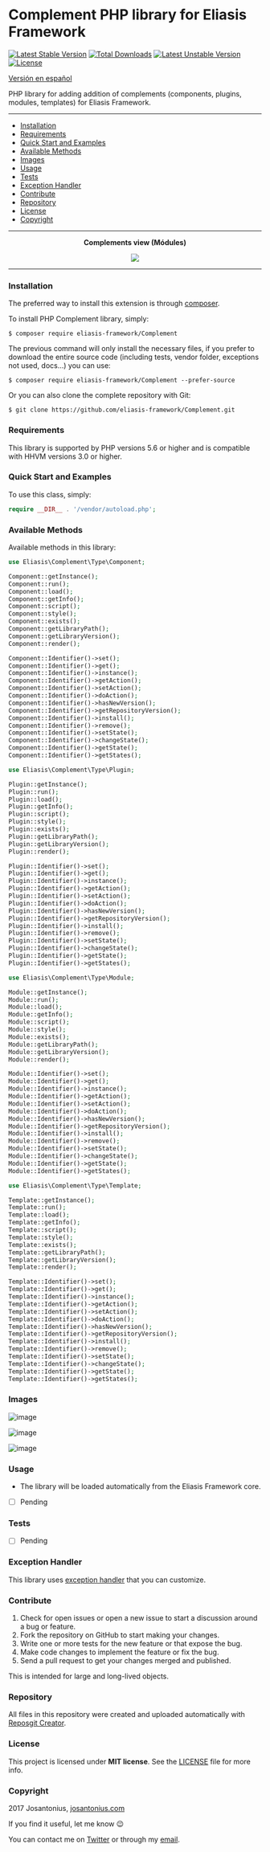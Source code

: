 # Complement PHP library for Eliasis Framework

[![Latest Stable Version](https://poser.pugx.org/eliasis-framework/complement/v/stable)](https://packagist.org/packages/eliasis-framework/complement) [![Total Downloads](https://poser.pugx.org/eliasis-framework/complement/downloads)](https://packagist.org/packages/eliasis-framework/complement) [![Latest Unstable Version](https://poser.pugx.org/eliasis-framework/complement/v/unstable)](https://packagist.org/packages/eliasis-framework/complement) [![License](https://poser.pugx.org/eliasis-framework/complement/license)](https://packagist.org/packages/eliasis-framework/complement)

[Versión en español](README-ES.md)

PHP library for adding addition of complements (components, plugins, modules, templates) for Eliasis Framework.

---

- [Installation](#installation)
- [Requirements](#requirements)
- [Quick Start and Examples](#quick-start-and-examples)
- [Available Methods](#available-methods)
- [Images](#images)
- [Usage](#usage)
- [Tests](#tests)
- [Exception Handler](#exception-handler)
- [Contribute](#contribute)
- [Repository](#repository)
- [License](#license)
- [Copyright](#copyright)

---

<p align="center"><strong>Complements view (Módules)</strong></p>

<p align="center">
  <a href="https://youtu.be/EJi_TXa28Mc" title="Take a look at the code">
  	<img src="https://raw.githubusercontent.com/Josantonius/PHP-Algorithm/master/resources/youtube-thumbnail.jpg">
  </a>
</p>

---

### Installation

The preferred way to install this extension is through [composer](http://getcomposer.org/download/).

To install PHP Complement library, simply:

    $ composer require eliasis-framework/Complement

The previous command will only install the necessary files, if you prefer to download the entire source code (including tests, vendor folder, exceptions not used, docs...) you can use:

    $ composer require eliasis-framework/Complement --prefer-source

Or you can also clone the complete repository with Git:

	$ git clone https://github.com/eliasis-framework/Complement.git
	
### Requirements

This library is supported by PHP versions 5.6 or higher and is compatible with HHVM versions 3.0 or higher.

### Quick Start and Examples

To use this class, simply:

```php
require __DIR__ . '/vendor/autoload.php';
```

### Available Methods

Available methods in this library:

```php
use Eliasis\Complement\Type\Component;

Component::getInstance();
Component::run();
Component::load();
Component::getInfo();
Component::script();
Component::style();
Component::exists();
Component::getLibraryPath();
Component::getLibraryVersion();
Component::render();

Component::Identifier()->set();
Component::Identifier()->get();
Component::Identifier()->instance();
Component::Identifier()->getAction();
Component::Identifier()->setAction();
Component::Identifier()->doAction();
Component::Identifier()->hasNewVersion();
Component::Identifier()->getRepositoryVersion();
Component::Identifier()->install();
Component::Identifier()->remove();
Component::Identifier()->setState();
Component::Identifier()->changeState();
Component::Identifier()->getState();
Component::Identifier()->getStates();
```

```php
use Eliasis\Complement\Type\Plugin;

Plugin::getInstance();
Plugin::run();
Plugin::load();
Plugin::getInfo();
Plugin::script();
Plugin::style();
Plugin::exists();
Plugin::getLibraryPath();
Plugin::getLibraryVersion();
Plugin::render();

Plugin::Identifier()->set();
Plugin::Identifier()->get();
Plugin::Identifier()->instance();
Plugin::Identifier()->getAction();
Plugin::Identifier()->setAction();
Plugin::Identifier()->doAction();
Plugin::Identifier()->hasNewVersion();
Plugin::Identifier()->getRepositoryVersion();
Plugin::Identifier()->install();
Plugin::Identifier()->remove();
Plugin::Identifier()->setState();
Plugin::Identifier()->changeState();
Plugin::Identifier()->getState();
Plugin::Identifier()->getStates();
```

```php
use Eliasis\Complement\Type\Module;

Module::getInstance();
Module::run();
Module::load();
Module::getInfo();
Module::script();
Module::style();
Module::exists();
Module::getLibraryPath();
Module::getLibraryVersion();
Module::render();

Module::Identifier()->set();
Module::Identifier()->get();
Module::Identifier()->instance();
Module::Identifier()->getAction();
Module::Identifier()->setAction();
Module::Identifier()->doAction();
Module::Identifier()->hasNewVersion();
Module::Identifier()->getRepositoryVersion();
Module::Identifier()->install();
Module::Identifier()->remove();
Module::Identifier()->setState();
Module::Identifier()->changeState();
Module::Identifier()->getState();
Module::Identifier()->getStates();
```

```php
use Eliasis\Complement\Type\Template;

Template::getInstance();
Template::run();
Template::load();
Template::getInfo();
Template::script();
Template::style();
Template::exists();
Template::getLibraryPath();
Template::getLibraryVersion();
Template::render();

Template::Identifier()->set();
Template::Identifier()->get();
Template::Identifier()->instance();
Template::Identifier()->getAction();
Template::Identifier()->setAction();
Template::Identifier()->doAction();
Template::Identifier()->hasNewVersion();
Template::Identifier()->getRepositoryVersion();
Template::Identifier()->install();
Template::Identifier()->remove();
Template::Identifier()->setState();
Template::Identifier()->changeState();
Template::Identifier()->getState();
Template::Identifier()->getStates();
```

### Images

![image](resources/eliasis-complement-1.png)

![image](resources/eliasis-complement-2.png)

![image](resources/eliasis-complement-3.png)

### Usage

- The library will be loaded automatically from the Eliasis Framework core.
 
- [ ] Pending

### Tests

- [ ] Pending

### Exception Handler

This library uses [exception handler](src/Exception) that you can customize.

### Contribute
1. Check for open issues or open a new issue to start a discussion around a bug or feature.
1. Fork the repository on GitHub to start making your changes.
1. Write one or more tests for the new feature or that expose the bug.
1. Make code changes to implement the feature or fix the bug.
1. Send a pull request to get your changes merged and published.

This is intended for large and long-lived objects.

### Repository

All files in this repository were created and uploaded automatically with [Reposgit Creator](https://github.com/Josantonius/BASH-Reposgit).

### License

This project is licensed under **MIT license**. See the [LICENSE](LICENSE) file for more info.

### Copyright

2017 Josantonius, [josantonius.com](https://josantonius.com/)

If you find it useful, let me know :wink:

You can contact me on [Twitter](https://twitter.com/Josantonius) or through my [email](mailto:hello@josantonius.com).